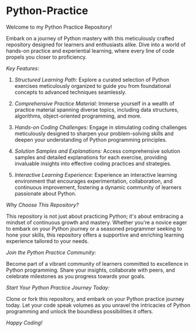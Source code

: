 # Python-Practice

Welcome to my Python Practice Repository!

Embark on a journey of Python mastery with this meticulously crafted repository designed for learners and enthusiasts alike. Dive into a world of hands-on practice and experiential learning, where every line of code propels you closer to proficiency.

*Key Features:*

1. *Structured Learning Path:* Explore a curated selection of Python exercises meticulously organized to guide you from foundational concepts to advanced techniques seamlessly.

2. *Comprehensive Practice Material:* Immerse yourself in a wealth of practice material spanning diverse topics, including data structures, algorithms, object-oriented programming, and more.

3. *Hands-on Coding Challenges:* Engage in stimulating coding challenges meticulously designed to sharpen your problem-solving skills and deepen your understanding of Python programming principles.

4. *Solution Samples and Explanations:* Access comprehensive solution samples and detailed explanations for each exercise, providing invaluable insights into effective coding practices and strategies.

5. *Interactive Learning Experience:* Experience an interactive learning environment that encourages experimentation, collaboration, and continuous improvement, fostering a dynamic community of learners passionate about Python.

*Why Choose This Repository?*

This repository is not just about practicing Python; it's about embracing a mindset of continuous growth and mastery. Whether you're a novice eager to embark on your Python journey or a seasoned programmer seeking to hone your skills, this repository offers a supportive and enriching learning experience tailored to your needs.

*Join the Python Practice Community:*

Become part of a vibrant community of learners committed to excellence in Python programming. Share your insights, collaborate with peers, and celebrate milestones as you progress towards your goals.

*Start Your Python Practice Journey Today:*

Clone or fork this repository, and embark on your Python practice journey today. Let your code speak volumes as you unravel the intricacies of Python programming and unlock the boundless possibilities it offers.

*Happy Coding!*
